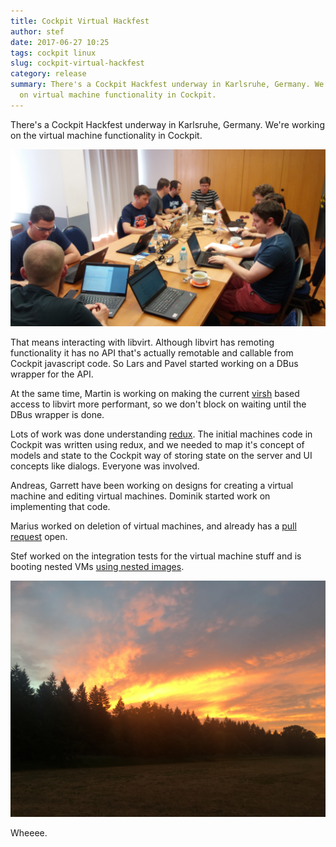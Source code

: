 ```yaml
---
title: Cockpit Virtual Hackfest
author: stef
date: 2017-06-27 10:25
tags: cockpit linux
slug: cockpit-virtual-hackfest
category: release
summary: There's a Cockpit Hackfest underway in Karlsruhe, Germany. We're working
  on virtual machine functionality in Cockpit.
---
```


There's a Cockpit Hackfest underway in Karlsruhe, Germany. We're working on the
virtual machine functionality in Cockpit.

![Hackfest](/images/hackfest-1.jpg)

That means interacting with libvirt. Although libvirt has remoting functionality
it has no API that's actually remotable and callable from Cockpit javascript code.
So Lars and Pavel started working on a DBus wrapper for the API.

At the same time, Martin is working on making the current
[virsh](http://libvirt.org/virshcmdref.html) based access to libvirt more
performant, so we don't block on waiting until the DBus wrapper is done.

Lots of work was done understanding [redux](https://redux.js.org/). The initial
machines code in Cockpit was written using redux, and we needed to map it's
concept of models and state to the Cockpit way of storing state on the server
and UI concepts like dialogs. Everyone was involved.

Andreas, Garrett have been working on designs for creating a virtual machine
and editing virtual machines. Dominik started work on implementing that code.

Marius worked on deletion of virtual machines, and already has a
[pull request](https://github.com/cockpit-project/cockpit/pull/7113) open.

Stef worked on the integration tests for the virtual machine stuff
and is booting nested VMs [using nested images](https://github.com/cockpit-project/cockpit/pull/7117).

![Hackfest](/images/hackfest-2.jpg)

Wheeee.

